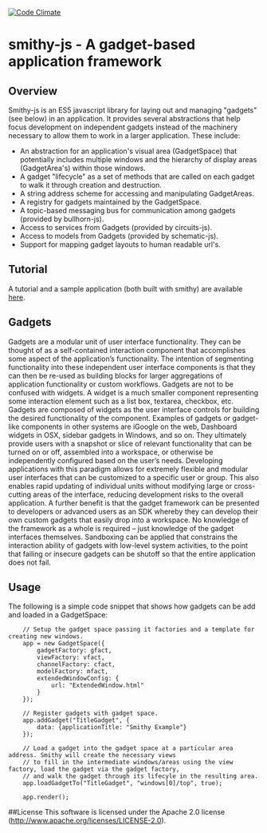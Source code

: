 [![Code Climate](https://codeclimate.com/github/atsid/breadboard/badges/gpa.svg)](https://codeclimate.com/github/atsid/breadboard)
# smithy-js - A gadget-based application framework

## Overview
Smithy-js is an ES5 javascript library for laying out and managing "gadgets" (see below) in an application. It provides several abstractions that help focus development on independent gadgets instead of the machinery necessary to allow them to work in a larger application. These include:
* An abstraction for an application's visual area (GadgetSpace) that potentially includes multiple windows and the hierarchy of display areas (GadgetArea's) within those windows.
* A gadget "lifecycle" as a set of methods that are called on each gadget to walk it through creation and destruction.
* A string address scheme for accessing and manipulating GadgetAreas.
* A registry for gadgets maintained by the GadgetSpace.
* A topic-based messaging bus for communication among gadgets (provided by bullhorn-js).
* Access to services from Gadgets (provided by circuits-js).
* Access to models from Gadgets (provided by schematic-js).
* Support for mapping gadget layouts to human readable url's.

## Tutorial
A tutorial and a sample application (both built with smithy) are available [here](http://smithy-tutorial.atsid.cloudbees.net).

## Gadgets
Gadgets are a modular unit of user interface functionality. They can be thought of as a self-contained interaction component that accomplishes some aspect of the application’s functionality. The intention of segmenting functionality into these independent user interface components is that they can then be re-used as building blocks for larger aggregations of application functionality or custom workflows.
Gadgets are not to be confused with widgets. A widget is a much smaller component representing some interaction element such as a list box, textarea, checkbox, etc. Gadgets are composed of widgets as the user interface controls for building the desired functionality of the component.
Examples of gadgets or gadget-like components in other systems are iGoogle on the web, Dashboard widgets in OSX, sidebar gadgets in Windows, and so on. They ultimately provide users with a snapshot or slice of relevant functionality that can be turned on or off, assembled into a workspace, or otherwise be independently configured based on the user’s needs. Developing applications with this paradigm allows for extremely flexible and modular user interfaces that can be customized to a specific user or group. This also enables rapid updating of individual units without modifying large or cross-cutting areas of the interface, reducing development risks to the overall application. A further benefit is that the gadget framework can be presented to developers or advanced users as an SDK whereby they can develop their own custom gadgets that easily drop into a workspace. No knowledge of the framework as a whole is required – just knowledge of the gadget interfaces themselves. Sandboxing can be applied that constrains the interaction ability of gadgets with low-level system activities, to the point that failing or insecure gadgets can be shutoff so that the entire application does not fail.

## Usage
The following is a simple code snippet that shows how gadgets can be add and loaded in a GadgetSpace:
````
    // Setup the gadget space passing it factories and a template for creating new windows.
    app = new GadgetSpace({
        gadgetFactory: gfact,
        viewFactory: vfact,
        channelFactory: cfact,
        modelFactory: mfact,
        extendedWindowConfig: {
            url: "ExtendedWindow.html"
        }
    });

    // Register gadgets with gadget space.
    app.addGadget("TitleGadget", {
        data: {applicationTitle: "Smithy Example"}
    });

    // Load a gadget into the gadget space at a particular area address. Smithy will create the necessary views
    // to fill in the intermediate windows/areas using the view factory, load the gadget via the gadget factory,
    // and walk the gadget through its lifecyle in the resulting area.
    app.loadGadgetTo("TitleGadget", "windows[0]/top", true);

    app.render();

````

##License
This software is licensed under the Apache 2.0 license (http://www.apache.org/licenses/LICENSE-2.0).
